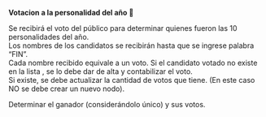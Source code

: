 **Votacion a la personalidad del año 🦸‍**

Se recibirá el voto del público para determinar quienes fueron las 10 personalidades del año.  
Los nombres de los candidatos se recibirán hasta que se ingrese palabra “FIN”.  
Cada nombre recibido equivale a un voto. Si el candidato votado no existe en la lista , se lo debe dar de alta y contabilizar el voto.  
 Si existe, se debe actualizar la cantidad de votos que tiene. (En este caso NO se debe crear un nuevo nodo).

Determinar el ganador (considerándolo único) y sus votos.
